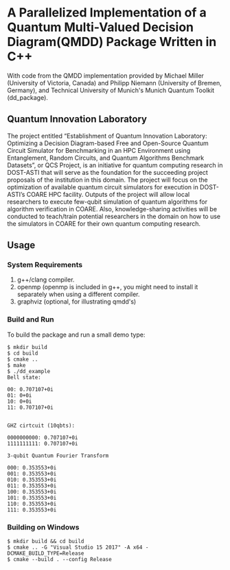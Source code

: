 # A Parallelized Implementation of a Quantum Multi-Valued Decision Diagram(QMDD) Package Written in C++

With code from the QMDD implementation provided by Michael Miller (University of Victoria, Canada)
and Philipp Niemann (University of Bremen, Germany), and Technical University of Munich's Munich Quantum Toolkit (dd_package).

## Quantum Innovation Laboratory
The project entitled “Establishment of Quantum Innovation Laboratory: Optimizing a Decision Diagram-based Free and Open-Source Quantum Circuit Simulator for Benchmarking in an HPC Environment using Entanglement, Random Circuits, and Quantum Algorithms Benchmark Datasets”, or QCS Project, is an initiative for quantum computing research in DOST-ASTI that will serve as the foundation for the succeeding project proposals of the institution in this domain. The project will focus on the optimization of available quantum circuit simulators for execution in DOST-ASTI’s COARE HPC facility. Outputs of the project will allow local researchers to execute few-qubit simulation of quantum algorithms for algorithm verification in COARE. Also, knowledge-sharing activities will be conducted to teach/train potential researchers in the domain on how to use the simulators in COARE for their own quantum computing research.

## Usage

### System Requirements
1. g++/clang compiler.
2. openmp (openmp is included in g++, you might need to install it separately when using a different compiler.
3. graphviz (optional, for illustrating qmdd's)
  
### Build and Run 

To build the package and run a small demo type:
```
$ mkdir build
$ cd build 
$ cmake ..
$ make
$ ./dd_example
Bell state:

00: 0.707107+0i
01: 0+0i
10: 0+0i
11: 0.707107+0i


GHZ cirtcuit (10qbts):

0000000000: 0.707107+0i
1111111111: 0.707107+0i

3-qubit Quantum Fourier Transform

000: 0.353553+0i
001: 0.353553+0i
010: 0.353553+0i
011: 0.353553+0i
100: 0.353553+0i
101: 0.353553+0i
110: 0.353553+0i
111: 0.353553+0i
```

### Building on Windows
```
$ mkdir build && cd build
$ cmake .. -G "Visual Studio 15 2017" -A x64 -DCMAKE_BUILD_TYPE=Release
$ cmake --build . --config Release
```
#
